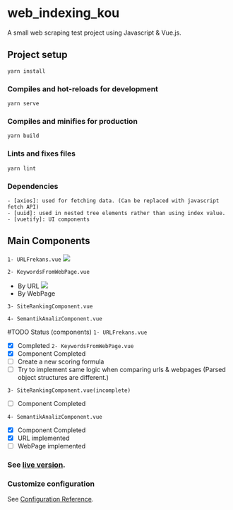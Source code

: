 # web_indexing_kou
A small web scraping test project using Javascript & Vue.js.  

## Project setup
```
yarn install
```

### Compiles and hot-reloads for development
```
yarn serve
```

### Compiles and minifies for production
```
yarn build
```

### Lints and fixes files
```
yarn lint
```

### Dependencies
```
- [axios]: used for fetching data. (Can be replaced with javascript fetch API)
- [uuid]: used in nested tree elements rather than using index value.
- [vuetify]: UI components
```

## Main Components
```1- URLFrekans.vue```
![](gifs/gif-page-1.gif)

```2- KeywordsFromWebPage.vue```
- By URL
  ![](gifs/gif-page-2.gif)
- By WebPage
  
```3- SiteRankingComponent.vue```

```4- SemantikAnalizComponent.vue```

#TODO Status (components)
```1- URLFrekans.vue```
- [x] Completed
```2- KeywordsFromWebPage.vue```
- [x] Component Completed
- [ ] Create a new scoring formula
- [ ] Try to implement same logic when comparing urls & webpages (Parsed object
  structures are different.)

```3- SiteRankingComponent.vue(incomplete)```
- [ ] Component Completed

```4- SemantikAnalizComponent.vue```
- [x] Component Completed
- [x] URL implemented
- [ ] WebPage implemented

### See [live version](https://musical-doodle.vercel.app/).

### Customize configuration
See [Configuration Reference](https://cli.vuejs.org/config/).
